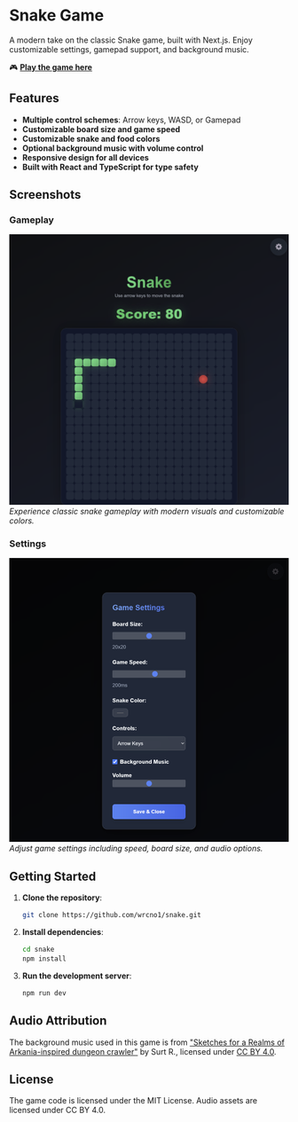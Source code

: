 # Snake Game

A modern take on the classic Snake game, built with Next.js. Enjoy customizable settings, gamepad support, and background music.

🎮 **[Play the game here](https://snake-eta-swart.vercel.app/)**

## Features

- **Multiple control schemes**: Arrow keys, WASD, or Gamepad
- **Customizable board size and game speed**
- **Customizable snake and food colors**
- **Optional background music with volume control**
- **Responsive design for all devices**
- **Built with React and TypeScript for type safety**

## Screenshots

### Gameplay

![Snake Game Gameplay](/public/screenshots/gameplay.png)
*Experience classic snake gameplay with modern visuals and customizable colors.*

### Settings

![Game Settings](/public/screenshots/settings.png)
*Adjust game settings including speed, board size, and audio options.*

## Getting Started

1. **Clone the repository**:

    ```bash
    git clone https://github.com/wrcno1/snake.git
    ```

2. **Install dependencies**:

    ```bash
    cd snake
    npm install
    ```

3. **Run the development server**:

    ```bash
    npm run dev
    ```

## Audio Attribution

The background music used in this game is from ["Sketches for a Realms of Arkania-inspired dungeon crawler"](https://surt-r.itch.io/realms-of-arkania-inspired-sketches) by Surt R., licensed under [CC BY 4.0](https://creativecommons.org/licenses/by/4.0/).

## License

The game code is licensed under the MIT License. Audio assets are licensed under CC BY 4.0.
